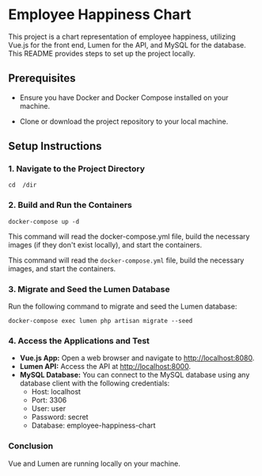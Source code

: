 # Employee Happiness Chart

  

This project is a chart representation of employee happiness, utilizing Vue.js for the front end, Lumen for the API, and MySQL for the database. This README provides steps to set up the project locally.

  

## Prerequisites

 
- Ensure you have Docker and Docker Compose installed on your machine.

- Clone or download the project repository to your local machine.

  
## Setup Instructions

  
### 1. Navigate to the Project Directory

```
cd  /dir
```

### 2. Build and Run the Containers

```docker-compose up -d```

This command will read the docker-compose.yml file, build the necessary images (if they don't exist locally), and start the containers.

This command will read the `docker-compose.yml` file, build the necessary images, and start the containers.

### 3. Migrate and Seed the Lumen Database

Run the following command to migrate and seed the Lumen database:

```
docker-compose exec lumen php artisan migrate --seed
```

###  4. Access the Applications and Test 

- **Vue.js App:** Open a web browser and navigate to [http://localhost:8080](http://localhost:8080).
- **Lumen API:** Access the API at [http://localhost:8000](http://localhost:8000).
- **MySQL Database:** You can connect to the MySQL database using any database client with the following credentials:
  - Host: localhost
  - Port: 3306
  - User: user
  - Password: secret
  - Database: employee-happiness-chart

### Conclusion
 Vue and Lumen are running locally on your machine. 
 